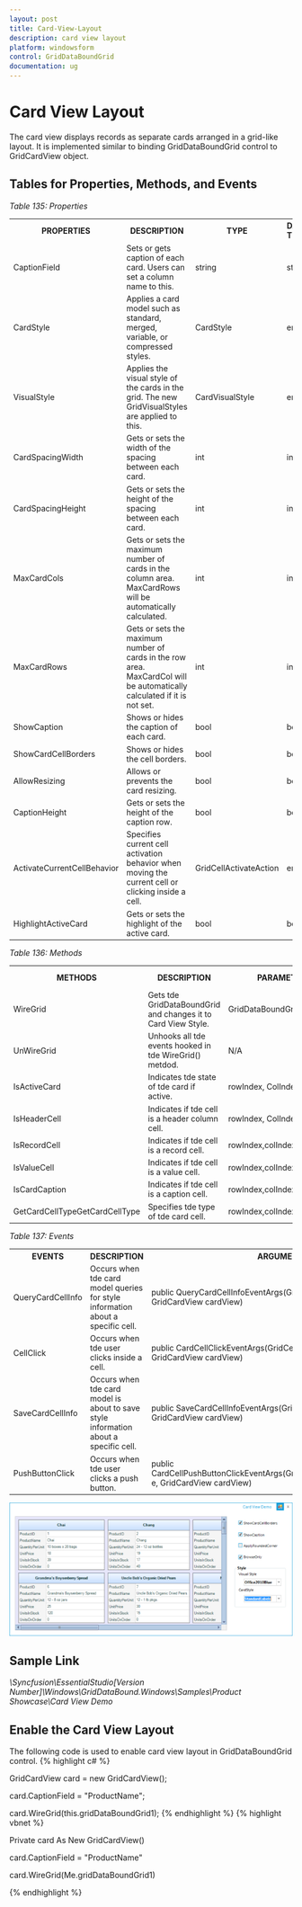 ```yaml
---
layout: post
title: Card-View-Layout
description: card view layout
platform: windowsform
control: GridDataBoundGrid
documentation: ug
---
```


# Card View Layout

The card view displays records as separate cards arranged in a grid-like layout. It is implemented similar to binding GridDataBoundGrid control to GridCardView object.

## Tables for Properties, Methods, and Events

_Table 135: Properties_

<table>
<tr>
<th>
PROPERTIES </th><th>
DESCRIPTION </th><th>
TYPE </th><th>
DATA TYPE </th></tr>
<tr>
<td>
CaptionField</td><td>
Sets or gets caption of each card. Users can set a column name to this. </td><td>
string</td><td>
string</td></tr>
<tr>
<td>
CardStyle</td><td>
Applies a card model such as standard, merged, variable, or compressed styles.</td><td>
CardStyle</td><td>
enum</td></tr>
<tr>
<td>
VisualStyle</td><td>
Applies the visual style of the cards in the grid. The new GridVisualStyles are applied to this.</td><td>
CardVisualStyle</td><td>
enum</td></tr>
<tr>
<td>
CardSpacingWidth</td><td>
Gets or sets the width of the spacing between each card.</td><td>
int</td><td>
int</td></tr>
<tr>
<td>
CardSpacingHeight</td><td>
Gets or sets the height of the spacing between each card.</td><td>
int</td><td>
int</td></tr>
<tr>
<td>
MaxCardCols</td><td>
Gets or sets the maximum number of cards in the column area. MaxCardRows will be automatically calculated.</td><td>
int</td><td>
int</td></tr>
<tr>
<td>
MaxCardRows</td><td>
Gets or sets the maximum number of cards in the row area. MaxCardCol will be automatically calculated if it is not set.</td><td>
int</td><td>
int</td></tr>
<tr>
<td>
ShowCaption</td><td>
Shows or hides the caption of each card.</td><td>
bool</td><td>
bool</td></tr>
<tr>
<td>
ShowCardCellBorders</td><td>
Shows or hides the cell borders.</td><td>
bool</td><td>
bool</td></tr>
<tr>
<td>
AllowResizing</td><td>
Allows or prevents the card resizing.</td><td>
bool</td><td>
bool</td></tr>
<tr>
<td>
CaptionHeight</td><td>
Gets or sets the height of the caption row.</td><td>
bool</td><td>
bool</td></tr>
<tr>
<td>
ActivateCurrentCellBehavior</td><td>
Specifies current cell activation behavior when moving the current cell or clicking inside a cell.</td><td>
GridCellActivateAction</td><td>
enum</td></tr>
<tr>
<td>
HighlightActiveCard</td><td>
Gets or sets the highlight of the active card.</td><td>
bool</td><td>
bool</td></tr>
</table>


_Table 136: Methods_

<table>
<tr>
<th>
METHODS</th><th>
DESCRIPTION </th><th>
PARAMETERS</th><th>
TYPE </th><th>
RETURN TYPE </th></tr>
<tr>
<td>
WireGrid</td><td>
Gets tde GridDataBoundGrid and changes it to Card View Style.</td><td>
GridDataBoundGridboundGrid </td><td>
Metdod </td><td>
void</td></tr>
<tr>
<td>
UnWireGrid</td><td>
Unhooks all tde events hooked in tde WireGrid() metdod.</td><td>
N/A</td><td>
Metdod</td><td>
Void</td></tr>
<tr>
<td>
IsActiveCard</td><td>
Indicates tde state of tde card if active.</td><td>
rowIndex, ColIndex</td><td>
Metdod</td><td>
bool</td></tr>
<tr>
<td>
IsHeaderCell</td><td>
Indicates if tde cell is a header column cell.</td><td>
rowIndex, ColIndex</td><td>
Metdod</td><td>
bool</td></tr>
<tr>
<td>
IsRecordCell</td><td>
Indicates if tde cell is a record cell.</td><td>
rowIndex,colIndex.</td><td>
Metdod</td><td>
bool</td></tr>
<tr>
<td>
IsValueCell</td><td>
Indicates if tde cell is a value cell.</td><td>
rowIndex,colIndex.</td><td>
Metdod</td><td>
bool</td></tr>
<tr>
<td>
IsCardCaption</td><td>
Indicates if tde cell is a caption cell.</td><td>
rowIndex,colIndex.</td><td>
Metdod</td><td>
bool</td></tr>
<tr>
<td>
GetCardCellTypeGetCardCellType</td><td>
Specifies tde type of tde card cell.</td><td>
rowIndex,colIndex.</td><td>
Metdod</td><td>
CardCellType</td></tr>
</table>


_Table 137: Events_

<table>
<tr>
<th>
EVENTS</th><th>
DESCRIPTION </th><th>
ARGUMENTS </th><th>
TYPE </th></tr>
<tr>
<td>
QueryCardCellInfo</td><td>
Occurs when tde card model queries for style information about a specific cell.</td><td>
public QueryCardCellInfoEventArgs(GridQueryCellInfoEventArgs e, GridCardView cardView)</td><td>
Event</td></tr>
<tr>
<td>
CellClick</td><td>
Occurs when tde user clicks inside a cell.</td><td>
public CardCellClickEventArgs(GridCellClickEventArgs e, GridCardView cardView)</td><td>
Event</td></tr>
<tr>
<td>
SaveCardCellInfo</td><td>
Occurs when tde card model is about to save style information about a specific cell.</td><td>
public SaveCardCellInfoEventArgs(GridSaveCellInfoEventArgs e, GridCardView cardView)</td><td>
Event</td></tr>
<tr>
<td>
PushButtonClick</td><td>
Occurs when tde user clicks a push button.</td><td>
public CardCellPushButtonClickEventArgs(GridCellPushButtonClickEventArgs e, GridCardView cardView)</td><td>
Event</td></tr>
</table>




![](Card-View-Layout_images/Card-View-Layout_img1.png) 



## Sample Link

_<Install Location>\Syncfusion\EssentialStudio\[Version Number]\Windows\GridDataBound.Windows\Samples\Product Showcase\Card View Demo_

## Enable the Card View Layout

The following code is used to enable card view layout in GridDataBoundGrid control.
{% highlight c# %}


GridCardView card = new GridCardView();

card.CaptionField = "ProductName";

card.WireGrid(this.gridDataBoundGrid1);
{% endhighlight  %}
{% highlight vbnet %}



Private card As New GridCardView()

card.CaptionField = "ProductName"

card.WireGrid(Me.gridDataBoundGrid1)

{% endhighlight  %}

